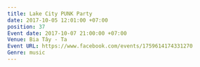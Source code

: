```yaml
---
title: Lake City PUNK Party
date: 2017-10-05 12:01:00 +07:00
position: 37
Event date: 2017-10-07 21:00:00 +07:00
Venue: Bia Tây - Ta
Event URL: https://www.facebook.com/events/1759614174331270
Genre: music
---
```


